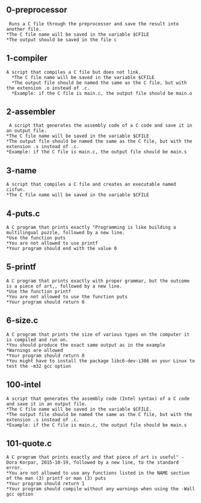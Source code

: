 ## 0-preprocessor
     Runs a C file through the preprocessor and save the result into another file.
	*The C file name will be saved in the variable $CFILE
	*The output should be saved in the file c

## 1-compiler
    A script that compiles a C file but does not link.
      *The C file name will be saved in the variable $CFILE
      *The output file should be named the same as the C file, but with the extension .o instead of .c. 
      *Example: if the C file is main.c, the output file should be main.o	
	
## 2-assembler
     A script that generates the assembly code of a C code and save it in an output file.
	*The C file name will be saved in the variable $CFILE
	*The output file should be named the same as the C file, but with the extension .s instead of .c.
	*Example: if the C file is main.c, the output file should be main.s

## 3-name
    A script that compiles a C file and creates an executable named cisfun.
	*The C file name will be saved in the variable $CFILE
	
## 4-puts.c
    A C program that prints exactly "Programming is like building a multilingual puzzle, followed by a new line.
    *Use the function puts
    *You are not allowed to use printf
    *Your program should end with the value 0
	
## 5-printf
    A C program that prints exactly with proper grammar, but the outcome is a piece of art,, followed by a new line.
	*Use the function printf
	*You are not allowed to use the function puts
	*Your program should return 0
	
## 6-size.c
    A C program that prints the size of various types on the computer it is compiled and run on.
	*You should produce the exact same output as in the example
	*Warnings are allowed
	*Your program should return 0
	*You might have to install the package libc6-dev-i386 on your Linux to test the -m32 gcc option
	
## 100-intel
    A script that generates the assembly code (Intel syntax) of a C code and save it in an output file.
	*The C file name will be saved in the variable $CFILE.
	*The output file should be named the same as the C file, but with the extension .s instead of .c.
	*Example: if the C file is main.c, the output file should be main.s
	
## 101-quote.c
    A C program that prints exactly and that piece of art is useful" - Dora Korpar, 2015-10-19, followed by a new line, to the standard error.
	*You are not allowed to use any functions listed in the NAME section of the man (3) printf or man (3) puts
	*Your program should return 1
	*Your program should compile without any warnings when using the -Wall gcc option
